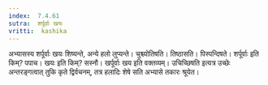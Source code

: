 ```yaml
---
index:  7.4.61
sutra:  शर्पूर्वाः खयः
vritti:  kashika 
---
```


अभ्यासस्य शर्पूर्वाः खयः शिष्यन्ते, अन्ये हलो लुप्यन्ते। चुश्च्योतिषति। तिष्ठासति। पिस्पन्दिषते। शर्पूर्वाः इति किम्? पपाच। खयः इति किम्? सस्नौ। खर्पूर्वाः खय इति वक्तव्यम्। उचिच्छिषति इत्यत्र उच्छेः अन्तरङ्गत्वात् तुकि कृते द्विर्वचनम्, तत्र हलादिः शेषे सति अभ्यासे तकारः श्रूयेत।

